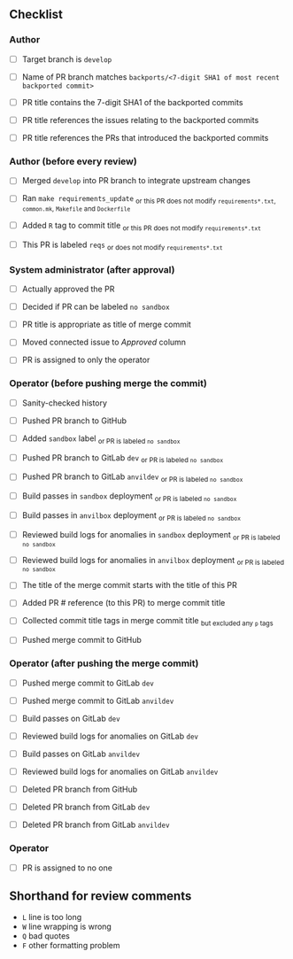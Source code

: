 <!--
This is the PR template for backport PRs against `develop`.
-->


## Checklist


### Author

- [ ] Target branch is `develop`
- [ ] Name of PR branch matches `backports/<7-digit SHA1 of most recent backported commit>`
- [ ] PR title contains the 7-digit SHA1 of the backported commits
- [ ] PR title references the issues relating to the backported commits
- [ ] PR title references the PRs that introduced the backported commits


### Author (before every review)

- [ ] Merged `develop` into PR branch to integrate upstream changes
- [ ] Ran `make requirements_update` <sub>or this PR does not modify `requirements*.txt`, `common.mk`, `Makefile` and `Dockerfile`</sub>
- [ ] Added `R` tag to commit title <sub>or this PR does not modify `requirements*.txt`</sub>
- [ ] This PR is labeled `reqs` <sub>or does not modify `requirements*.txt`</sub>


### System administrator (after approval)

- [ ] Actually approved the PR
- [ ] Decided if PR can be labeled `no sandbox`
- [ ] PR title is appropriate as title of merge commit
- [ ] Moved connected issue to *Approved* column
- [ ] PR is assigned to only the operator


### Operator (before pushing merge the commit)

- [ ] Sanity-checked history
- [ ] Pushed PR branch to GitHub
- [ ] Added `sandbox` label <sub>or PR is labeled `no sandbox`</sub>
- [ ] Pushed PR branch to GitLab `dev` <sub>or PR is labeled `no sandbox`</sub>
- [ ] Pushed PR branch to GitLab `anvildev` <sub>or PR is labeled `no sandbox`</sub>
- [ ] Build passes in `sandbox` deployment <sub>or PR is labeled `no sandbox`</sub>
- [ ] Build passes in `anvilbox` deployment <sub>or PR is labeled `no sandbox`</sub>
- [ ] Reviewed build logs for anomalies in `sandbox` deployment <sub>or PR is labeled `no sandbox`</sub>
- [ ] Reviewed build logs for anomalies in `anvilbox` deployment <sub>or PR is labeled `no sandbox`</sub>
- [ ] The title of the merge commit starts with the title of this PR
- [ ] Added PR # reference (to this PR) to merge commit title
- [ ] Collected commit title tags in merge commit title <sub>but excluded any `p` tags</sub>
- [ ] Pushed merge commit to GitHub


### Operator (after pushing the merge commit)

- [ ] Pushed merge commit to GitLab `dev`
- [ ] Pushed merge commit to GitLab `anvildev`
- [ ] Build passes on GitLab `dev`
- [ ] Reviewed build logs for anomalies on GitLab `dev`
- [ ] Build passes on GitLab `anvildev`
- [ ] Reviewed build logs for anomalies on GitLab `anvildev`
- [ ] Deleted PR branch from GitHub
- [ ] Deleted PR branch from GitLab `dev`
- [ ] Deleted PR branch from GitLab `anvildev`


### Operator

- [ ] PR is assigned to no one


## Shorthand for review comments

- `L` line is too long
- `W` line wrapping is wrong
- `Q` bad quotes
- `F` other formatting problem
